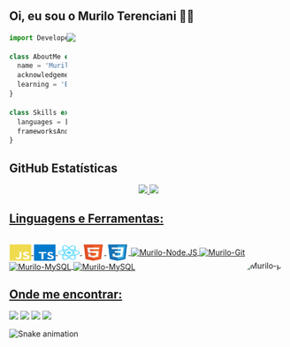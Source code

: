 ## Oi, eu sou o Murilo Terenciani 👨‍💻

<img align="right" width="400" src="https://camo.githubusercontent.com/cae12fddd9d6982901d82580bdf321d81fb299141098ca1c2d4891870827bf17/68747470733a2f2f6d69726f2e6d656469756d2e636f6d2f6d61782f313336302f302a37513379765349765f7430696f4a2d5a2e676966" />

```Typescript
import Developer from 'Murilohim';

class AboutMe extends Developer {
  name = 'Murilo Terenciani';
  acknowledgements = 'Full Stack Developer';
  learning = 'Back end';
}

class Skills extends Developer {
  languages = ['JavaScript', 'TypeScript'];
  frameworksAndLibs = ['React', 'Express', 'Axios', 'Knex', 'MySQL', 'styled-components', 'material-ui', 'Others'];
}
```

## GitHub Estatísticas

<div align="center">
  <a href="https://github.com/Murilohim">
  <img height="180em" src="http://github-readme-stats-two-rosy.vercel.app//api?username=Murilohim&show_icons=true&theme=aura_dark&include_all_commits=true&count_private=true"/>
  <img height="180em" src="http://github-readme-stats-two-rosy.vercel.app/api/top-langs/?username=Murilohim&layout=compact&langs_count=10&theme=aura_dark"/>
</div>

## Linguagens e Ferramentas:
  
<div style="display: inline_block"><br>
  <img align="center" alt="Murilo-Js" height="30" width="40" src="https://raw.githubusercontent.com/devicons/devicon/master/icons/javascript/javascript-plain.svg">
  <img align="center" alt=Murilo-Ts" height="30" width="40" src="https://raw.githubusercontent.com/devicons/devicon/master/icons/typescript/typescript-plain.svg">
  <img align="center" alt="Murilo-React" height="30" width="40" src="https://raw.githubusercontent.com/devicons/devicon/master/icons/react/react-original.svg">
  <img align="center" al=Murilo-HTML" height="30" width="40" src="https://raw.githubusercontent.com/devicons/devicon/master/icons/html5/html5-original.svg">
  <img align="center" alt="Murilo-CSS" height="30" width="40" src="https://raw.githubusercontent.com/devicons/devicon/master/icons/css3/css3-original.svg">
  <img align="center" alt="Murilo-Node.JS" height="30" width="40" src="https://cdn.jsdelivr.net/gh/devicons/devicon/icons/nodejs/nodejs-original.svg">
  <img align="center" alt="Murilo-Git" height="30" width="40" src="https://cdn.jsdelivr.net/gh/devicons/devicon/icons/git/git-original.svg">
  <img align="center" alt="Murilo-MySQL" height="30" width="40" src="https://cdn.jsdelivr.net/gh/devicons/devicon/icons/mysql/mysql-original.svg">
  <img align="center" alt="Murilo-MySQL" height="30" width="40" src="https://cdn.jsdelivr.net/gh/devicons/devicon/icons/npm/npm-original-wordmark.svg">
  <img align="right" alt="Murilo-pic" height="150" style="border-radius:50px;" src="https://media.discordapp.net/attachments/923685331537129545/923702670286544936/output_Ks05Ik.gif?width=540&height=540">
</div>


## Onde me encontrar:
  
<div> 
  <a href="https://instagram.com/murilohim" target="_blank"><img src="https://img.shields.io/badge/-Instagram-%23E4405F?style=for-the-badge&logo=instagram&logoColor=white" target="_blank"></a>
 <a href="https://discord.gg/eR2QJgHYqs" target="_blank"><img src="https://img.shields.io/badge/Discord-7289DA?style=for-the-badge&logo=discord&logoColor=white" target="_blank"></a> 
  <a href = "mailto:murilo.terenciani@gmail.com"><img src="https://img.shields.io/badge/Gmail-D14836?style=for-the-badge&logo=gmail&logoColor=white" target="_blank"></a>
  <a href="https://www.linkedin.com/in/muriloterenciani/" target="_blank"><img src="https://img.shields.io/badge/-LinkedIn-%230077B5?style=for-the-badge&logo=linkedin&logoColor=white" target="_blank"></a> 
 
  ![Snake animation](https://github.com/Murilohim/Murilohim/blob/output/github-contribution-grid-snake.svg)
 
</div>
